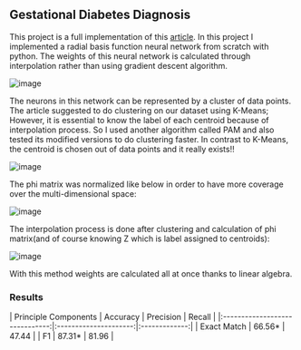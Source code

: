 ## Gestational Diabetes Diagnosis

This project is a full implementation of this [article](https://doi.org/10.1016/j.jocs.2017.07.015).
In this project I implemented a radial basis function neural network from scratch with python. 
The weights of this neural network is calculated through interpolation rather than using gradient descent algorithm.

![image](https://github.com/user-attachments/assets/c0acb15a-bae4-47d1-9174-f10d2c34ef95)

The neurons in this network can be represented by a cluster of data points. The article suggested to do clustering on our dataset using K-Means;
However, it is essential to know the label of each centroid because of interpolation process. So I used another algorithm called PAM and also tested its
modified versions to do clustering faster. In contrast to K-Means, the centroid is chosen out of data points and it really exists!!

![image](https://github.com/user-attachments/assets/2ef4d74e-74d1-4f9d-87ea-d691097d2d53)

The phi matrix was normalized like below in order to have more coverage over the multi-dimensional space:

![image](https://github.com/user-attachments/assets/e69c2909-b754-46ce-9bad-b82c86b0378a)

The interpolation process is done after clustering and calculation of phi matrix(and of course knowing Z which is label assigned to centroids):

![image](https://github.com/user-attachments/assets/d206a4bb-edde-4604-8240-10c2be0546de)

With this method weights are calculated all at once thanks to linear algebra.

### Results

| Principle Components | Accuracy | Precision | Recall |
|:------------------------------:|:---------------------:|:-------------:|
| Exact Match                    |   66.56*             | 47.44         |
|      F1                        |   87.31*             | 81.96         |
